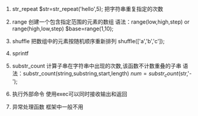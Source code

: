 1. str_repeat
$str=str_repeat('hello',5);
把字符串重复指定的次数

2. range
创建一个包含指定范围的元素的数组
语法：range(low,high,step) or range(high,low,step)
$base=range(1,10);

3. shuffle
把数组中的元素按随机顺序重新排列
shuffle(['a','b','c']);

4. sprintf

5. substr_count
计算子串在字符串中出现的次数,该函数不计数重叠的子串
语法：substr_count(string,substring,start,length)
$num=substr_count($str,'-');

6. 执行外部命令
使用exec可以同时接收输出和返回

7. 异常处理函数
框架中一般不用



